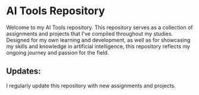 # AI Tools Repository

Welcome to my AI Tools repository.
This repository serves as a collection of assignments and projects that I've compiled throughout my studies. Designed for my own learning and development, as well as for showcasing my skills and knowledge in artificial intelligence, this repository reflects my ongoing journey and passion for the field.

## Updates:

I regularly update this repository with new assignments and projects.
